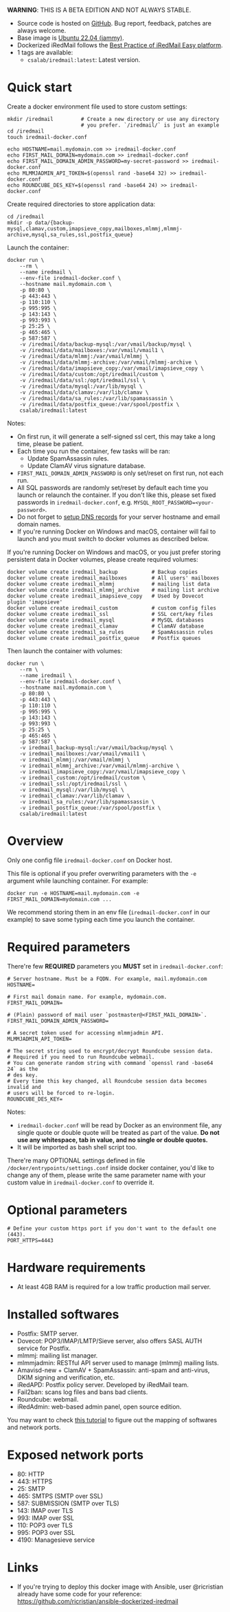 __WARNING__: THIS IS A BETA EDITION AND NOT ALWAYS STABLE.

- Source code is hosted on [GitHub](https://github.com/iredmail/dockerized).
  Bug report, feedback, patches are always welcome.
- Base image is [Ubuntu 22.04 (jammy)](https://hub.docker.com/_/ubuntu).
- Dockerized iRedMail follows the [Best Practice of iRedMail Easy platform](https://docs.iredmail.org/iredmail-easy.best.practice.html).
- 1 tags are available:
  - `csalab/iredmail:latest`: Latest version.

# Quick start

Create a docker environment file used to store custom settings:

```
mkdir /iredmail         # Create a new directory or use any directory
                        # you prefer. `/iredmail/` is just an example
cd /iredmail
touch iredmail-docker.conf

echo HOSTNAME=mail.mydomain.com >> iredmail-docker.conf
echo FIRST_MAIL_DOMAIN=mydomain.com >> iredmail-docker.conf
echo FIRST_MAIL_DOMAIN_ADMIN_PASSWORD=my-secret-password >> iredmail-docker.conf
echo MLMMJADMIN_API_TOKEN=$(openssl rand -base64 32) >> iredmail-docker.conf
echo ROUNDCUBE_DES_KEY=$(openssl rand -base64 24) >> iredmail-docker.conf
```

Create required directories to store application data:

```
cd /iredmail
mkdir -p data/{backup-mysql,clamav,custom,imapsieve_copy,mailboxes,mlmmj,mlmmj-archive,mysql,sa_rules,ssl,postfix_queue}
```

Launch the container:

```
docker run \
    --rm \
    --name iredmail \
    --env-file iredmail-docker.conf \
    --hostname mail.mydomain.com \
    -p 80:80 \
    -p 443:443 \
    -p 110:110 \
    -p 995:995 \
    -p 143:143 \
    -p 993:993 \
    -p 25:25 \
    -p 465:465 \
    -p 587:587 \
    -v /iredmail/data/backup-mysql:/var/vmail/backup/mysql \
    -v /iredmail/data/mailboxes:/var/vmail/vmail1 \
    -v /iredmail/data/mlmmj:/var/vmail/mlmmj \
    -v /iredmail/data/mlmmj-archive:/var/vmail/mlmmj-archive \
    -v /iredmail/data/imapsieve_copy:/var/vmail/imapsieve_copy \
    -v /iredmail/data/custom:/opt/iredmail/custom \
    -v /iredmail/data/ssl:/opt/iredmail/ssl \
    -v /iredmail/data/mysql:/var/lib/mysql \
    -v /iredmail/data/clamav:/var/lib/clamav \
    -v /iredmail/data/sa_rules:/var/lib/spamassassin \
    -v /iredmail/data/postfix_queue:/var/spool/postfix \
    csalab/iredmail:latest
```

Notes:

- On first run, it will generate a self-signed ssl cert, this may take a long
time, please be patient.
- Each time you run the container, few tasks will be ran:
    - Update SpamAssassin rules.
    - Update ClamAV virus signature database.
- `FIRST_MAIL_DOMAIN_ADMIN_PASSWORD` is only set/reset on first run, not each run.
- All SQL passwords are randomly set/reset by default each time you launch or
  relaunch the container. If you don't like this, please set fixed passwords
  in `iredmail-docker.conf`, e.g. `MYSQL_ROOT_PASSWORD=<your-password>`.
- Do not forget to [setup DNS records](https://docs.iredmail.org/setup.dns.html)
  for your server hostname and email domain names.
- If you're running Docker on Windows and macOS, container will fail to launch
  and you must switch to docker volumes as described below.

If you're running Docker on Windows and macOS, or you just prefer storing
persistent data in Docker volumes, please create required volumes:

```
docker volume create iredmail_backup           # Backup copies
docker volume create iredmail_mailboxes        # All users' mailboxes
docker volume create iredmail_mlmmj            # mailing list data
docker volume create iredmail_mlmmj_archive    # mailing list archive
docker volume create iredmail_imapsieve_copy   # Used by Dovecot plugin 'imapsieve'
docker volume create iredmail_custom           # custom config files
docker volume create iredmail_ssl              # SSL cert/key files
docker volume create iredmail_mysql            # MySQL databases
docker volume create iredmail_clamav           # ClamAV database
docker volume create iredmail_sa_rules         # SpamAssassin rules
docker volume create iredmail_postfix_queue    # Postfix queues
```

Then launch the container with volumes:

```
docker run \
    --rm \
    --name iredmail \
    --env-file iredmail-docker.conf \
    --hostname mail.mydomain.com \
    -p 80:80 \
    -p 443:443 \
    -p 110:110 \
    -p 995:995 \
    -p 143:143 \
    -p 993:993 \
    -p 25:25 \
    -p 465:465 \
    -p 587:587 \
    -v iredmail_backup-mysql:/var/vmail/backup/mysql \
    -v iredmail_mailboxes:/var/vmail/vmail1 \
    -v iredmail_mlmmj:/var/vmail/mlmmj \
    -v iredmail_mlmmj_archive:/var/vmail/mlmmj-archive \
    -v iredmail_imapsieve_copy:/var/vmail/imapsieve_copy \
    -v iredmail_custom:/opt/iredmail/custom \
    -v iredmail_ssl:/opt/iredmail/ssl \
    -v iredmail_mysql:/var/lib/mysql \
    -v iredmail_clamav:/var/lib/clamav \
    -v iredmail_sa_rules:/var/lib/spamassassin \
    -v iredmail_postfix_queue:/var/spool/postfix \
    csalab/iredmail:latest
```

# Overview

Only one config file `iredmail-docker.conf` on Docker host.

This file is optional if you prefer overwriting parameters with the `-e`
argument while launching container. For example:

```
docker run -e HOSTNAME=mail.mydomain.com -e FIRST_MAIL_DOMAIN=mydomain.com ...
```

We recommend storing them in an env file (`iredmail-docker.conf` in our
example) to save some typing each time you launch the container.

# Required parameters

There're few __REQUIRED__ parameters you __MUST__ set in `iredmail-docker.conf`:

```
# Server hostname. Must be a FQDN. For example, mail.mydomain.com
HOSTNAME=

# First mail domain name. For example, mydomain.com.
FIRST_MAIL_DOMAIN=

# (Plain) password of mail user `postmaster@<FIRST_MAIL_DOMAIN>`.
FIRST_MAIL_DOMAIN_ADMIN_PASSWORD=

# A secret token used for accessing mlmmjadmin API.
MLMMJADMIN_API_TOKEN=

# The secret string used to encrypt/decrypt Roundcube session data.
# Required if you need to run Roundcube webmail.
# You can generate random string with command `openssl rand -base64 24` as the
# des key.
# Every time this key changed, all Roundcube session data becomes invalid and
# users will be forced to re-login.
ROUNDCUBE_DES_KEY=
```

Notes:

- `iredmail-docker.conf` will be read by Docker as an environment file,
  any single quote or double quote will be treated as part of the value.
  __Do not use any whitespace, tab in value, and no single or double quotes.__
- It will be imported as bash shell script too.

There're many OPTIONAL settings defined in file
`/docker/entrypoints/settings.conf` inside docker container,
you'd like to change any of them, please write the same parameter name with
your custom value in `iredmail-docker.conf` to override it.

# Optional parameters

```
# Define your custom https port if you don't want to the default one (443).
PORT_HTTPS=4443
```

# Hardware requirements

- At least 4GB RAM is required for a low traffic production mail server.

# Installed softwares

- Postfix: SMTP server.
- Dovecot: POP3/IMAP/LMTP/Sieve server, also offers SASL AUTH service for Postfix.
- mlmmj: mailing list manager.
- mlmmjadmin: RESTful API server used to manage (mlmmj) mailing lists.
- Amavisd-new + ClamAV + SpamAssassin: anti-spam and anti-virus, DKIM signing and verification, etc.
- iRedAPD: Postfix policy server. Developed by iRedMail team.
- Fail2ban: scans log files and bans bad clients.
- Roundcube: webmail.
- iRedAdmin: web-based admin panel, open source edition.

You may want to check [this tutorial](https://docs.iredmail.org/network.ports.html)
to figure out the mapping of softwares and network ports.

# Exposed network ports

- 80: HTTP
- 443: HTTPS
- 25: SMTP
- 465: SMTPS (SMTP over SSL)
- 587: SUBMISSION (SMTP over TLS)
- 143: IMAP over TLS
- 993: IMAP over SSL
- 110: POP3 over TLS
- 995: POP3 over SSL
- 4190: Managesieve service

# Links

- If you're trying to deploy this docker image with Ansible, user @ricristian
  already have some code for your reference: <https://github.com/ricristian/ansible-dockerized-iredmail>
